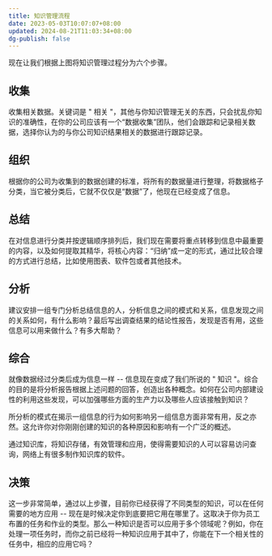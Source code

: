 ```yaml
---
title: 知识管理流程
date: 2023-05-03T10:07:07+08:00
updated: 2024-08-21T11:03:34+08:00
dg-publish: false
---
```


现在让我们根据上图将知识管理过程分为六个步骤。

## 收集

收集相关数据。关键词是 " 相关 "，其他与你知识管理无关的东西，只会扰乱你知识的准确性，在你的公司应该有一个“数据收集”团队，他们会跟踪和记录相关数据，选择你认为的与你公司知识结果相关的数据进行跟踪记录。

## 组织

根据你的公司为收集到的数据创建的标准，将所有的数据量进行整理，将数据格子分类，当它被分类后，它就不仅仅是“数据”了，他现在已经变成了信息。

## 总结

在对信息进行分类并按逻辑顺序排列后，我们现在需要将重点转移到信息中最重要的内容，以及如何提取其精华，将核心内容：“归纳”成一定的形式，通过比较合理的方式进行总结，比如使用图表、软件包或者其他技术。

## 分析

建议安排一组专门分析总结信息的人，分析信息之间的模式和关系，信息发现之间的关系如何，有什么影响？最后写出调查结果的结论性报告，发现是否有用，这些信息可以用来做什么？有多大帮助？

## 综合

就像数据经过分类后成为信息一样 -- 信息现在变成了我们所说的 " 知识 "。综合的目的是将分析报告根据上述问题的回答，创造出各种概念。如何在公司内部建设性的利用这些发现，可以加强哪些方面的生产力以及哪些人应该接触到知识？

所分析的模式在揭示一组信息的行为如何影响另一组信息方面非常有用，反之亦然。这允许你对你刚刚创建的知识的各种原因和影响有一个广泛的概述。

通过知识库，将知识存储，有效管理和应用，使得需要知识的人可以容易访问查询，网络上有很多制作知识库的软件。

## 决策

这一步非常简单，通过以上步骤，目前你已经获得了不同类型的知识，可以在任何需要的地方应用 -- 现在是时候决定你到底要把它用在哪里了。这取决于你为员工布置的任务和作业的类型。那么一种知识是否可以应用于多个领域呢？例如，你在处理一项任务时，而你之前已经将一种知识应用于其中了，你能在下一个相关性的任务中，相应的应用它吗？
